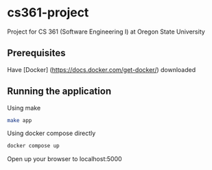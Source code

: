 # cs361-project
Project for CS 361 (Software Engineering I) at Oregon State University

## Prerequisites
Have [Docker] (https://docs.docker.com/get-docker/) downloaded

## Running the application
Using make
```bash
make app
```

Using docker compose directly
```bash
docker compose up
```

Open up your browser to localhost:5000